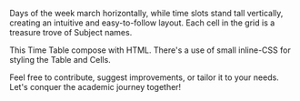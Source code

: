 Days of the week march horizontally, while time slots stand tall vertically, creating an intuitive and easy-to-follow layout.
Each cell in the grid is a treasure trove of Subject names.

This Time Table compose with  <table> HTML.
There's a use of small inline-CSS for styling the Table and Cells.

Feel free to contribute, suggest improvements, or tailor it to your needs. Let's conquer the academic journey together!
